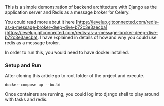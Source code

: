 This is a simple demonstration of backend architecture with Django as the application server and Redis as a message broker for Celery. 

You could read more about it here [https://levelup.gitconnected.com/redis-as-a-message-broker-deep-dive-b72c3e3aecba](https://levelup.gitconnected.com/redis-as-a-message-broker-deep-dive-b72c3e3aecba). I have explained in details of how and wny you could use redis as a message broker.

In order to run this, you would need to have docker installed.

### Setup and Run

After cloning this article go to root folder of the project and execute.

```
docker-compose up --build
```

Once containers are running, you could log into django shell to play around with tasks and redis. 

